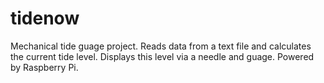 # tidenow
Mechanical tide guage project.  Reads data from a text file and calculates the current tide level. Displays this level via a needle and guage. Powered by Raspberry Pi.

